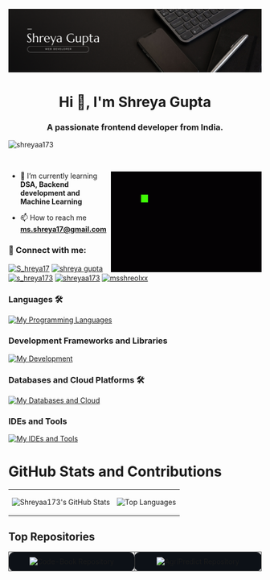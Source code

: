 ![Banner Image](https://github.com/Shreyaa173/Shreyaa173/blob/main/github%20banner.png)
<h1 align="center">Hi 👋, I'm Shreya Gupta</h1>
<h3 align="center">A passionate frontend developer from India.</h3>

<p align="left"> <img src="https://komarev.com/ghpvc/?username=shreyaa173&label=Profile%20views&color=0e75b6&style=flat" alt="shreyaa173" /> </p>

<p align="left"> <a href="https://twitter.com/" target="blank"><img src="https://img.shields.io/twitter/follow/?logo=twitter&style=for-the-badge" alt="" /></a> </p> 
<img  align = "right" alt="coding" width="300" height="200" src="https://github.com/Shreyaa173/Shreyaa173/blob/main/code-coding.gif" alt="shreyaa173" /> </p>

- 🔭 I’m currently learning **DSA, Backend development and Machine Learning**

- 📫 How to reach me **ms.shreya17@gmail.com**

<h3 align="left"> 🔗 Connect with me:</h3>
<p align="left">
</p>

  <a href="https://x.com/S_hreya17" target="blank"><img align="center" src="https://raw.githubusercontent.com/rahuldkjain/github-profile-readme-generator/master/src/images/icons/Social/twitter.svg" alt="S_hreya17" height="30" width="40" /></a>
<a href="https://www.linkedin.com/in/shreya-gupta-a783b9270/" target="blank"><img align="center" src="https://raw.githubusercontent.com/rahuldkjain/github-profile-readme-generator/master/src/images/icons/Social/linked-in-alt.svg" alt="shreya gupta" height="30" width="40" /></a>
<a href="https://www.instagram.com/s_hreya173/" target="blank"><img align="center" src="https://raw.githubusercontent.com/rahuldkjain/github-profile-readme-generator/master/src/images/icons/Social/instagram.svg" alt="s_hreya173" height="30" width="40" /></a>
<a href="https://www.leetcode.com/shreyaa173" target="blank"><img align="center" src="https://raw.githubusercontent.com/rahuldkjain/github-profile-readme-generator/master/src/images/icons/Social/leet-code.svg" alt="shreyaa173" height="30" width="40" /></a>
<a href="https://auth.geeksforgeeks.org/user/msshreolxx" target="blank"><img align="center" src="https://raw.githubusercontent.com/rahuldkjain/github-profile-readme-generator/master/src/images/icons/Social/geeks-for-geeks.svg" alt="msshreolxx" height="30" width="40" /></a>
</p>



### Languages 🛠 
[![My Programming Languages](https://skillicons.dev/icons?i=python,java,c,cpp,javascript,html,css)](https://github.com/Shreyaa173)

### Development Frameworks and Libraries
[![My Development](https://skillicons.dev/icons?i=git,react,nodejs,bootstrap,tailwindcss,django,express,sklearn,flask,vite)](https://github.com/Shreyaa173)

### Databases and Cloud Platforms 🛠 
[![My Databases and Cloud](https://skillicons.dev/icons?i=mongodb,mysql,vercel,netlify,googlecloud,replit)](https://github.com/Shreyaa173)

### IDEs and Tools
[![My IDEs and Tools](https://skillicons.dev/icons?i=vscode,figma,postman,notion,github)](https://github.com/Shreyaa173)

# GitHub Stats and Contributions

<!-- Table for aligning stats and streak side by side -->
<table>
  <tr>
    <td>
      <!-- GitHub Stats -->
      <img src="https://github-readme-stats.vercel.app/api?username=Shreyaa173&theme=dark&show_icons=true&hide_border=false&count_private=true" alt="Shreyaa173's GitHub Stats" />
    </td>
    <td>
      <!-- GitHub Streak -->
    <p align="center">
     <img src="https://github-readme-stats.vercel.app/api/top-langs?username=Shreyaa173&show_icons=true&locale=en&layout=compact&theme=dark" alt="Top Languages" />
    </p>
    </td>
  </tr>
</table>

<!-- Most Used Languages Section -->


## Top Repositories
<!-- Table for aligning stats and streak side by side -->
<div align="center">

 <table>
  <tr>
    <td align="center" style="border: 1px solid #444; border-radius: 10px; padding: 10px; width: 400px; background-color: #0d1117;">
      <!-- Code-Book Card -->
      <a href="https://github.com/Shreyaa173/Code-Book" style="text-decoration: none;">
        <img src="https://github-readme-stats.vercel.app/api/pin/?username=Shreyaa173&repo=Code-Book&theme=dark&show_owner=true&v=2" alt="Code-Book Repository" />
      </a>
    </td>
    <td align="center" style="border: 1px solid #444; border-radius: 10px; padding: 10px; width: 400px; background-color: #0d1117;">
      <!-- AgriPredict Card -->
      <a href="https://github.com/Shreyaa173/AgriPredict" style="text-decoration: none;">
        <img src="https://github-readme-stats.vercel.app/api/pin/?username=Shreyaa173&repo=AgriPredict&theme=dark&show_owner=true&v=2" alt="AgriPredict Repository" />
      </a>
    </td>
  </tr>
</table>

</div>



